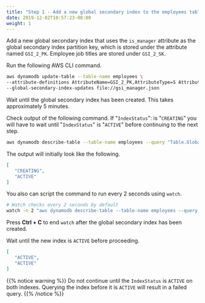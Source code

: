 ```yaml
---
title: "Step 1 - Add a new global secondary index to the employees table"
date: 2019-12-02T10:57:23-08:00
weight: 1
---
```


Add a new global secondary index that uses the `is_manager` attribute as the global secondary index partition key, which is stored under the attribute named `GSI_2_PK`. Employee job titles are stored under `GSI_2_SK`.

Run the following AWS CLI command.

```bash
aws dynamodb update-table --table-name employees \
--attribute-definitions AttributeName=GSI_2_PK,AttributeType=S AttributeName=GSI_2_SK,AttributeType=S \
--global-secondary-index-updates file://gsi_manager.json
```

Wait until the global secondary index has been created. This takes approximately 5 minutes.

Check output of the following command. If "`IndexStatus`": is "`CREATING`" you will have to wait until "`IndexStatus`" is "`ACTIVE`" before continuing to the next step.

```bash
aws dynamodb describe-table --table-name employees --query "Table.GlobalSecondaryIndexes[].IndexStatus"
```

The output will initially look like the following.

```json
[
   "CREATING", 
   "ACTIVE"
]
```

You also can script the command to run every 2 seconds using `watch`.

```bash
# Watch checks every 2 seconds by default
watch -n 2 "aws dynamodb describe-table --table-name employees --query \"Table.GlobalSecondaryIndexes[].IndexStatus\""
```

Press **Ctrl + C** to end `watch` after the global secondary index has been created.

Wait until the new index is `ACTIVE` before proceeding.

```json
[
   "ACTIVE",
   "ACTIVE"
]
```

{{% notice warning %}}
Do not continue until the `IndexStatus` is `ACTIVE` on both indexes. Querying the index before it is `ACTIVE` will result in a failed query.
{{% /notice %}}
